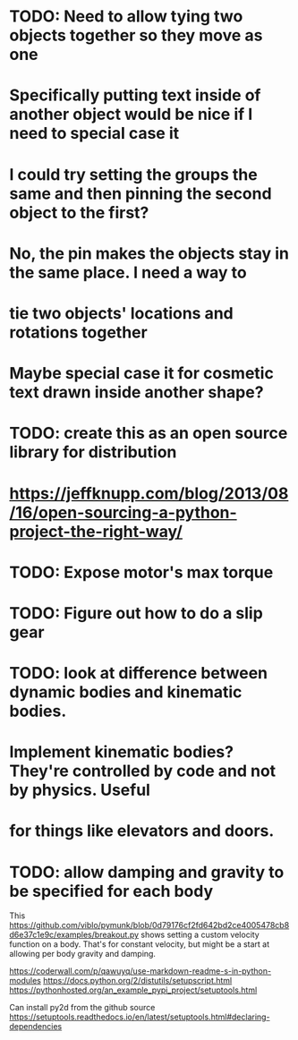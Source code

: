 # TODO: Need to allow tying two objects together so they move as one
# Specifically putting text inside of another object would be nice if I need to special case it
# I could try setting the groups the same and then pinning the second object to the first?
# No, the pin makes the objects stay in the same place.  I need a way to 
# tie two objects' locations and rotations together
#
# Maybe special case it for cosmetic text drawn inside another shape?

# TODO: create this as an open source library for distribution
# https://jeffknupp.com/blog/2013/08/16/open-sourcing-a-python-project-the-right-way/

# TODO: Expose motor's max torque

# TODO: Figure out how to do a slip gear

# TODO: look at difference between dynamic bodies and kinematic bodies.
# Implement kinematic bodies?  They're controlled by code and not by physics.  Useful
# for things like elevators and doors.

# TODO: allow damping and gravity to be specified for each body
This https://github.com/viblo/pymunk/blob/0d79176cf2fd642bd2ce4005478cb8d6e37c1e9c/examples/breakout.py
shows setting a custom velocity function on a body.  That's for constant velocity, but might
be a start at allowing per body gravity and damping.

https://coderwall.com/p/qawuyq/use-markdown-readme-s-in-python-modules
https://docs.python.org/2/distutils/setupscript.html
https://pythonhosted.org/an_example_pypi_project/setuptools.html

Can install py2d from the github source
https://setuptools.readthedocs.io/en/latest/setuptools.html#declaring-dependencies




